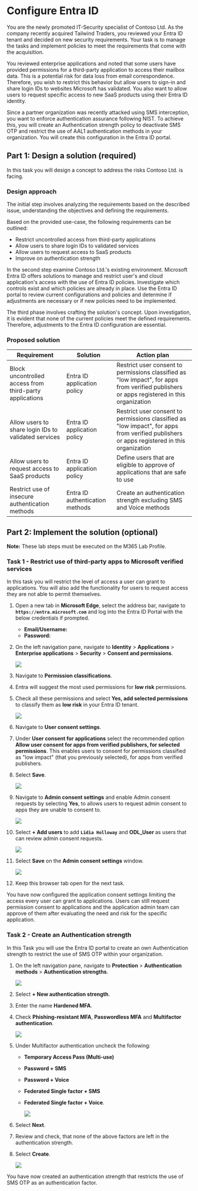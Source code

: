 # Configure Entra ID

You are the newly promoted IT-Security specialist of Contoso Ltd. As the company recently acquired Tailwind Traders, you reviewed your Entra ID tenant and decided on new security requirements. Your task is to manage the tasks and implement policies to meet the requirements that come with the acquisition.

You reviewed enterprise applications and noted that some users have provided permissions for a third-party application to access their mailbox data. This is a potential risk for data loss from email correspondence. Therefore, you wish to restrict this behavior but allow users to sign-in and share login IDs to websites Microsoft has validated. You also want to allow users to request specific access to new SaaS products using their Entra ID identity. 

Since a partner organization was recently attacked using SMS interception, you want to enforce authentication assurance following NIST. To achieve this, you will create an Authentication strength policy to deactivate SMS OTP and restrict the use of AAL1 authentication methods in your organization. You will create this configuration in the Entra ID portal.

## Part 1: Design a solution (required)

In this task you will design a concept to address the risks Contoso Ltd. is facing.

### Design approach

The initial step involves analyzing the requirements based on the described issue, understanding the objectives and defining the requirements.

Based on the provided use-case, the following requirements can be outlined:

- Restrict uncontrolled access from third-party applications
- Allow users to share login IDs to validated services
- Allow users to request access to SaaS products
- Improve on authentication strength

In the second step examine Contoso Ltd.'s existing environment. Microsoft Entra ID offers solutions to manage and restrict user's and cloud application's access with the use of Entra ID policies. Investigate which controls exist and which policies are already in place. Use the Entra ID portal to review current configurations and policies and determine if adjustments are necessary or if new policies need to be implemented.

The third phase involves crafting the solution's concept. Upon investigation, it is evident that none of the current policies meet the defined requirements. Therefore, adjustments to the Entra ID configuration are essential.

### Proposed solution

|Requirement|Solution|Action plan|
|----|----|----|
|Block uncontrolled access from third-party applications|Entra ID application policy|Restrict user consent to permissions classified as "low impact", for apps from verified publishers or apps registered in this organization|
|Allow users to share login IDs to validated services|Entra ID application policy|Restrict user consent to permissions classified as "low impact", for apps from verified publishers or apps registered in this organization|
|Allow users to request access to SaaS products|Entra ID application policy|Define users that are eligible to approve of applications that are safe to use|
|Restrict use of insecure authentication methods|Entra ID authentication methods|Create an authentication strength excluding SMS and Voice methods|

## Part 2: Implement the solution (optional)

**Note:** These lab steps must be executed on the M365 Lab Profile.

### Task 1 - Restrict use of third-party apps to Microsoft verified services

In this task you will restrict the level of access a user can grant to applications. You will also add the functionality for users to request access they are not able to permit themselves. 

1. Open a new tab in **Microsoft Edge**, select the address bar, navigate to **`https://entra.microsoft.com`** and log into the Entra ID Portal with the below credentials if prompted.

    - **Email/Username:** <inject key="AzureAdUserEmail"></inject>
    - **Password:** <inject key="AzureAdUserPassword"></inject>

1. On the left navigation pane, navigate to **Identity** > **Applications** > **Enterprise applications** > **Security** > **Consent and permissions**.

   ![](../media/lab02/exc1-1.png)

1. Navigate to **Permission classifications**.

1. Entra will suggest the most used permissions for **low risk** permissions.

1. Check all these permissions and select **Yes, add selected permissions** to classify them as **low risk** in your Entra ID tenant.

   ![](../media/lab02/exc1-2.png)

1. Navigate to **User consent settings**.

1. Under **User consent for applications** select the recommended option **Allow user consent for apps from verified publishers, for selected permissions**. This enables users to consent for permissions classified as "low impact" (that you previously selected), for apps from verified publishers.

1. Select **Save**.

   ![](../media/lab02/exc1-3.png)

1. Navigate to **Admin consent settings** and enable Admin consent requests by selecting **Yes**, to allows users to request admin consent to apps they are unable to consent to.

   ![](../media/lab02/exc1-4.png)

1. Select **+ Add users** to add **`Lidia Holloway`** and **ODL_User <inject key="DeploymentID" enableCopy="false"/>** as users that can review admin consent requests.

   ![](../media/lab02/exc1-5.png)

1. Select **Save** on the **Admin consent settings** window.

   ![](../media/lab02/exc1-6.png)

1. Keep this browser tab open for the next task.

You have now configured the application consent settings limiting the access every user can grant to applications. Users can still request permission consent to applications and the application admin team can approve of them after evaluating the need and risk for the specific application.

### Task 2 - Create an Authentication strength

In this Task you will use the Entra ID portal to create an own Authentication strength to restrict the use of SMS OTP within your organization. 

1. On the left navigation pane, navigate to **Protection** > **Authentication methods** > **Authentication strengths**.

   ![](../media/lab02/exc1-7.png)

1. Select **+ New authentication strength**.

1. Enter the name **Hardened MFA**.

1. Check **Phishing-resistant MFA**, **Passwordless MFA** and **Multifactor authentication**.

   ![](../media/lab02/exc1-8.png)

1. Under Multifactor authentication uncheck the following:
   - **Temporary Access Pass (Multi-use)**
   - **Password + SMS**
   - **Password + Voice**
   - **Federated Single factor + SMS**
   - **Federated Single factor + Voice**.

     ![](../media/lab02/exc1-9.png)

1. Select **Next**.

1. Review and check, that none of the above factors are left in the authentication strength.

1. Select **Create**.

    ![](../media/lab02/exc1-10.png)

You have now created an authentication strength that restricts the use of SMS OTP as an authentication factor.
